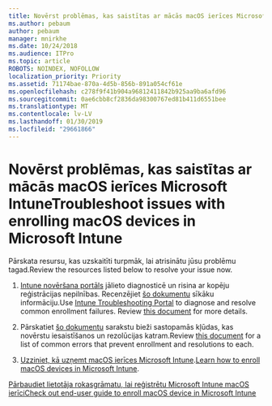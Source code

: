 ```yaml
---
title: Novērst problēmas, kas saistītas ar mācās macOS ierīces Microsoft Intune
ms.author: pebaum
author: pebaum
manager: mnirkhe
ms.date: 10/24/2018
ms.audience: ITPro
ms.topic: article
ROBOTS: NOINDEX, NOFOLLOW
localization_priority: Priority
ms.assetid: 71174bae-870a-4d5b-856b-891a054cf61e
ms.openlocfilehash: c278f9f41b904a96812411842b925aa9ba6afd96
ms.sourcegitcommit: 0ae6cbb8cf2836da98300767ed81b411d6551bee
ms.translationtype: MT
ms.contentlocale: lv-LV
ms.lasthandoff: 01/30/2019
ms.locfileid: "29661866"
---
```

# <a name="troubleshoot-issues-with-enrolling-macos-devices-in-microsoft-intune"></a><span data-ttu-id="803a6-102">Novērst problēmas, kas saistītas ar mācās macOS ierīces Microsoft Intune</span><span class="sxs-lookup"><span data-stu-id="803a6-102">Troubleshoot issues with enrolling macOS devices in Microsoft Intune</span></span>

<span data-ttu-id="803a6-103">Pārskata resursu, kas uzskaitīti turpmāk, lai atrisinātu jūsu problēmu tagad.</span><span class="sxs-lookup"><span data-stu-id="803a6-103">Review the resources listed below to resolve your issue now.</span></span> 
  
1. <span data-ttu-id="803a6-p101">[Intune novēršana portāls](https://devicemanagement.microsoft.com/#blade/Microsoft_Intune_DeviceSettings/TroubleshootBlade) jālieto diagnosticē un risina ar kopēju reģistrācijas nepilnības. Recenzējiet [šo dokumentu](https://docs.microsoft.com/intune/help-desk-operators) sīkāku informāciju.</span><span class="sxs-lookup"><span data-stu-id="803a6-p101">Use [Intune Troubleshooting Portal](https://devicemanagement.microsoft.com/#blade/Microsoft_Intune_DeviceSettings/TroubleshootBlade) to diagnose and resolve common enrollment failures. Review [this document](https://docs.microsoft.com/intune/help-desk-operators) for more details.</span></span> 
    
2. <span data-ttu-id="803a6-106">Pārskatiet [šo dokumentu](https://docs.microsoft.com/intune-classic/troubleshoot/troubleshoot-device-enrollment-in-intune) sarakstu bieži sastopamās kļūdas, kas novērstu iesaistīšanos un rezolūcijas katram.</span><span class="sxs-lookup"><span data-stu-id="803a6-106">Review [this document](https://docs.microsoft.com/intune-classic/troubleshoot/troubleshoot-device-enrollment-in-intune) for a list of common errors that prevent enrollment and resolutions to each.</span></span> 
    
3. <span data-ttu-id="803a6-107">[Uzziniet, kā uzņemt macOS ierīces Microsoft Intune](https://docs.microsoft.com/intune/macos-enroll).</span><span class="sxs-lookup"><span data-stu-id="803a6-107">[Learn how to enroll macOS devices in Microsoft Intune](https://docs.microsoft.com/intune/macos-enroll).</span></span>
    
[<span data-ttu-id="803a6-108">Pārbaudiet lietotāja rokasgrāmatu, lai reģistrētu Microsoft Intune macOS ierīci</span><span class="sxs-lookup"><span data-stu-id="803a6-108">Check out end-user guide to enroll macOS device in Microsoft Intune</span></span>](https://docs.microsoft.com/intune-user-help/enroll-your-device-in-intune-macos-cp)
  

